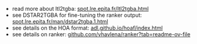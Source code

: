 - read more about ltl2tgba: [spot.lre.epita.fr/ltl2tgba.html](https://spot.lre.epita.fr/ltl2tgba.html)
- see DSTAR2TGBA for fine-tuning the ranker output: [spot.lre.epita.fr/man/dstar2tgba.1.html](https://spot.lre.epita.fr/man/dstar2tgba.1.html)
- see details on the HOA format: [adl.github.io/hoaf/index.html](https://adl.github.io/hoaf/index.html)
- see details on ranker: [github.com/vhavlena/ranker?tab=readme-ov-file](https://github.com/vhavlena/ranker?tab=readme-ov-file)
